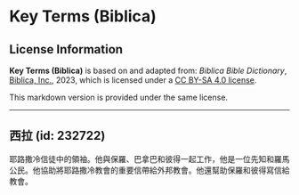 # Key Terms (Biblica)

## License Information

**Key Terms (Biblica)** is based on and adapted from: _Biblica Bible Dictionary_, [Biblica, Inc.](https://www.biblica.com/), 2023, which is licensed under a [CC BY-SA 4.0 license](https://creativecommons.org/licenses/by-sa/4.0/legalcode.en).

This markdown version is provided under the same license.



--------------------------------

## 西拉 (id: 232722)

耶路撒冷信徒中的領袖。他與保羅、巴拿巴和彼得一起工作，他是一位先知和羅馬公民。他協助將耶路撒冷教會的重要信帶給外邦教會。他還幫助保羅和彼得寫信給教會。


